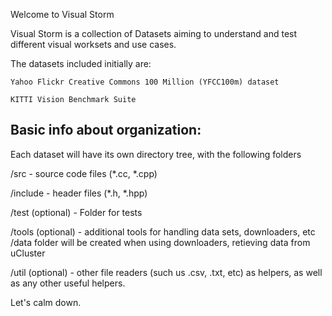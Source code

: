 Welcome to Visual Storm

Visual Storm is a collection of Datasets aiming to understand and test 
different visual worksets and use cases.

The datasets included initially are:

	Yahoo Flickr Creative Commons 100 Million (YFCC100m) dataset

	KITTI Vision Benchmark Suite


Basic info about organization:
-----------------------------

Each dataset will have its own directory tree, with the following folders

/src - source code files (*.cc, *.cpp)

/include - header files (*.h, *.hpp)

/test (optional) - Folder for tests

/tools (optional) - additional tools for handling data sets, downloaders, etc
        /data folder will be created when using downloaders, 
        retieving data from uCluster

/util (optional) - other file readers (such us .csv, .txt, etc) as helpers, 
        as well as any other useful helpers.


Let's calm down.